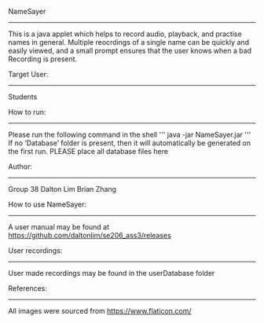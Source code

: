  NameSayer
*********
This is a java applet which helps to record audio, playback, and practise names in general. 
Multiple reocrdings of a single name can be quickly and easily viewed, and a small prompt ensures that the user knows when a bad Recording is present.

Target User:
********************
Students

How to run:
***************
Please run the following command in the shell 
'''
java -jar NameSayer.jar
'''
If no ‘Database’ folder is present, then it will automatically be generated on the first run.
PLEASE place all database files here

Author:
*******
Group 38
Dalton Lim 
Brian Zhang

How to use NameSayer:
*********************
A user manual may be found at https://github.com/daltonlim/se206_ass3/releases

User recordings:
*********************
User made recordings may be found in the userDatabase folder

References:
*********************
All images were sourced from https://www.flaticon.com/
